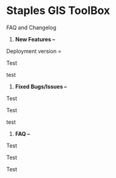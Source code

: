 # Staples GIS ToolBox
FAQ and Changelog

1. **New Features –**

Deployment version =

Test

test

1. **Fixed Bugs/Issues –**

Test

Test

test



1. **FAQ –**

Test

Test

Test
